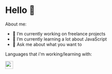 # Hello 👋

About me:

- 🔭 I’m currently working on freelance projects
- 🌱 I’m currently learning a lot about JavaScript
- 💬 Ask me about what you want to

Languages that i'm working/learning with:

<img src="https://upload.wikimedia.org/wikipedia/commons/thumb/c/cf/Lua-Logo.svg/1200px-Lua-Logo.svg.png" width="25vw" height="25vh">
<!--
<img src="" width="700vw" height="350vh">
-->
